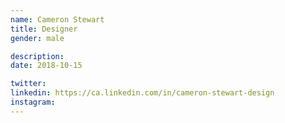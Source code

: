 ```yaml
---
name: Cameron Stewart
title: Designer
gender: male

description:
date: 2018-10-15

twitter: 
linkedin: https://ca.linkedin.com/in/cameron-stewart-design
instagram:
---
```

